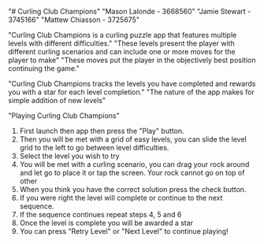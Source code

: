 "# Curling Club Champions"
"Mason Lalonde - 3668560"
"Jamie Stewart - 3745166"
"Mattew Chiasson - 3725675"

"Curling Club Champions is a curling puzzle app that features multiple levels with different difficulties."
"These levels present the player with different curling scenarios and can include one or more moves for the player to make"
"These moves put the player in the objectively best position continuing the game."

"Curling Club Champions tracks the levels you have completed and rewards you with a star for each level completion."
"The nature of the app makes for simple addition of new levels"

"Playing Curling Club Champions"
1.  First launch then app then press the "Play" button.
2.  Then you will be met with a grid of easy levels,
    you can slide the level grid to the left to go
    between level difficulties.
3.  Select the level you wish to try
4.  You will be met with a curling scenario, you can
    drag your rock around and let go to place it or
    tap the screen. Your rock cannot go on top of other
5. When you think you have the correct solution press
   the check button.
6. If you were right the level will complete or continue
   to the next sequence.
7. If the sequence continues repeat steps 4, 5 and 6
8. Once the level is complete you will be awarded a star
9. You can press "Retry Level" or "Next Level" to continue playing!
